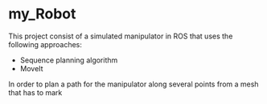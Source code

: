 # my_Robot
This project consist of a simulated manipulator in ROS that uses the following approaches:
- Sequence planning algorithm
- MoveIt

In order to plan a path for the manipulator along several points from a mesh that has to mark
